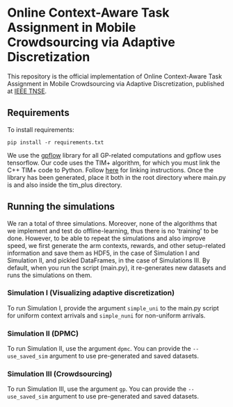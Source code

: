 
# Online Context-Aware Task Assignment in Mobile Crowdsourcing via Adaptive Discretization  
  
This repository is the official implementation of Online Context-Aware Task Assignment in Mobile Crowdsourcing via Adaptive Discretization, published at [IEEE TNSE](https://ieeexplore.ieee.org/document/9894096). 

## Requirements
To install requirements:  
  
```setup  
pip install -r requirements.txt  
```  
  
We use the [gpflow](https://github.com/GPflow/GPflow) library for all GP-related computations and gpflow uses tensorflow. Our code uses the TIM+ algorithm, for which you must link the C++ TIM+ code to Python. Follow [here](https://github.com/altugkarakurt/OCIMP) for linking instructions. Once the library has been generated, place it both in the root directory where main.py is and also inside the tim_plus directory.  
  
## Running the simulations  
We ran a total of three simulations. Moreover, none of the algorithms that we implement and test do offline-learning, thus there is no 'training' to be done. However, to be able to repeat the simulations and also improve speed, we first generate the arm contexts, rewards, and other setup-related information and save them as HDF5, in the case of Simulation I and Simulation II, and pickled DataFrames, in the case of Simulations III. By default, when you run the script (main.py), it re-generates new datasets and runs the simulations on them.  
  
### Simulation I (Visualizing adaptive discretization)
To run Simulation I, provide the argument `simple_uni` to the main.py script for uniform context arrivals and `simple_nuni` for non-uniform arrivals.  
### Simulation II (DPMC)  
To run Simulation II, use the argument `dpmc`. You can provide the `--use_saved_sim` argument to use pre-generated and saved datasets.  
### Simulation III (Crowdsourcing)  
To run Simulation III, use the argument `gp`. You can provide the `--use_saved_sim` argument to use pre-generated and saved datasets.